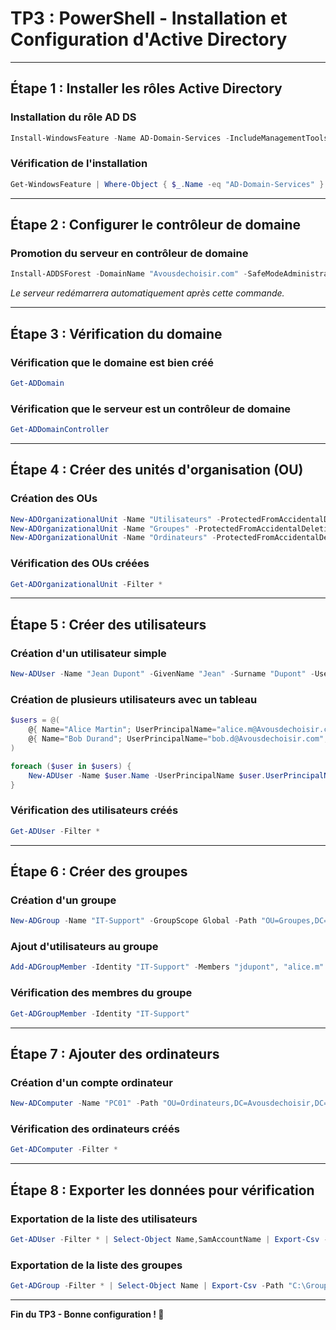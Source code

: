 # TP3 : PowerShell - Installation et Configuration d'Active Directory

---

## Étape 1 : Installer les rôles Active Directory

### Installation du rôle AD DS
```powershell
Install-WindowsFeature -Name AD-Domain-Services -IncludeManagementTools
```

### Vérification de l'installation
```powershell
Get-WindowsFeature | Where-Object { $_.Name -eq "AD-Domain-Services" }
```

---

## Étape 2 : Configurer le contrôleur de domaine

### Promotion du serveur en contrôleur de domaine
```powershell
Install-ADDSForest -DomainName "Avousdechoisir.com" -SafeModeAdministratorPassword (ConvertTo-SecureString "MonSuperMotDePasse123!" -AsPlainText -Force) -Force
```
*Le serveur redémarrera automatiquement après cette commande.*

---

## Étape 3 : Vérification du domaine

### Vérification que le domaine est bien créé
```powershell
Get-ADDomain
```

### Vérification que le serveur est un contrôleur de domaine
```powershell
Get-ADDomainController
```

---

## Étape 4 : Créer des unités d'organisation (OU)

### Création des OUs
```powershell
New-ADOrganizationalUnit -Name "Utilisateurs" -ProtectedFromAccidentalDeletion $false
New-ADOrganizationalUnit -Name "Groupes" -ProtectedFromAccidentalDeletion $false
New-ADOrganizationalUnit -Name "Ordinateurs" -ProtectedFromAccidentalDeletion $false
```

### Vérification des OUs créées
```powershell
Get-ADOrganizationalUnit -Filter *
```

---

## Étape 5 : Créer des utilisateurs

### Création d'un utilisateur simple
```powershell
New-ADUser -Name "Jean Dupont" -GivenName "Jean" -Surname "Dupont" -UserPrincipalName "j.dupont@Avousdechoisir.com" -SamAccountName "jdupont" -Path "OU=Utilisateurs,DC=Avousdechoisir,DC=com" -AccountPassword (ConvertTo-SecureString "P@ssw0rd" -AsPlainText -Force) -Enabled $true
```

### Création de plusieurs utilisateurs avec un tableau
```powershell
$users = @(
    @{ Name="Alice Martin"; UserPrincipalName="alice.m@Avousdechoisir.com"; SamAccountName="alice.m" },
    @{ Name="Bob Durand"; UserPrincipalName="bob.d@Avousdechoisir.com"; SamAccountName="bob.d" }
)

foreach ($user in $users) {
    New-ADUser -Name $user.Name -UserPrincipalName $user.UserPrincipalName -SamAccountName $user.SamAccountName -Path "OU=Utilisateurs,DC=Avousdechoisir,DC=com" -AccountPassword (ConvertTo-SecureString "P@ssw0rd" -AsPlainText -Force) -Enabled $true
}
```

### Vérification des utilisateurs créés
```powershell
Get-ADUser -Filter *
```

---

## Étape 6 : Créer des groupes

### Création d'un groupe
```powershell
New-ADGroup -Name "IT-Support" -GroupScope Global -Path "OU=Groupes,DC=Avousdechoisir,DC=com"
```

### Ajout d'utilisateurs au groupe
```powershell
Add-ADGroupMember -Identity "IT-Support" -Members "jdupont", "alice.m"
```

### Vérification des membres du groupe
```powershell
Get-ADGroupMember -Identity "IT-Support"
```

---

## Étape 7 : Ajouter des ordinateurs

### Création d'un compte ordinateur
```powershell
New-ADComputer -Name "PC01" -Path "OU=Ordinateurs,DC=Avousdechoisir,DC=com"
```

### Vérification des ordinateurs créés
```powershell
Get-ADComputer -Filter *
```

---

## Étape 8 : Exporter les données pour vérification

### Exportation de la liste des utilisateurs
```powershell
Get-ADUser -Filter * | Select-Object Name,SamAccountName | Export-Csv -Path "C:\Users.csv" -NoTypeInformation
```

### Exportation de la liste des groupes
```powershell
Get-ADGroup -Filter * | Select-Object Name | Export-Csv -Path "C:\Groups.csv" -NoTypeInformation
```

---

**Fin du TP3 - Bonne configuration ! 🚀**
